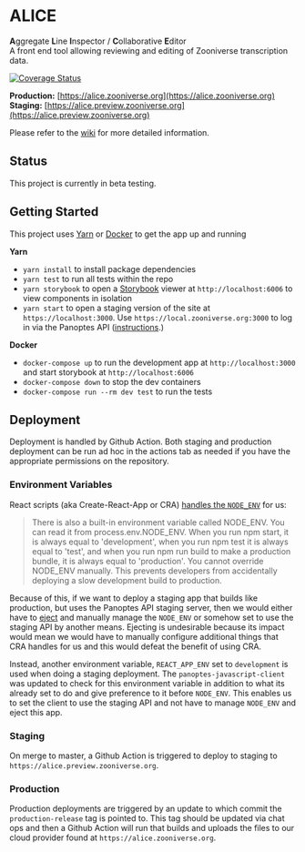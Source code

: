 # ALICE

**A**ggregate **L**ine **I**nspector / **C**ollaborative **E**ditor  
A front end tool allowing reviewing and editing of Zooniverse transcription data.

[![Coverage Status](https://coveralls.io/repos/github/zooniverse/text-editor/badge.svg?branch=master)](https://coveralls.io/github/zooniverse/text-editor?branch=master)

**Production:** [https://alice.zooniverse.org](https://alice.zooniverse.org)  
**Staging:** [https://alice.preview.zooniverse.org](https://alice.preview.zooniverse.org)

Please refer to the [wiki](https://github.com/zooniverse/text-editor/wiki) for more detailed information.

## Status
This project is currently in beta testing.

## Getting Started
This project uses [Yarn](https://yarnpkg.com/en/docs) or [Docker](https://docs.docker.com/) to get the app up and running

**Yarn**  
- `yarn install` to install package dependencies  
- `yarn test` to run all tests within the repo  
- `yarn storybook` to open a [Storybook](https://storybook.js.org) viewer at `http://localhost:6006` to view components in isolation  
- `yarn start` to open a staging version of the site at `https://localhost:3000`. Use `https://local.zooniverse.org:3000` to log in via the Panoptes API ([instructions](https://stackoverflow.com/c/zooniverse/questions/109).)

**Docker**
- `docker-compose up` to run the development app at `http://localhost:3000` and start storybook at `http://localhost:6006`
- `docker-compose down` to stop the dev containers
- `docker-compose run --rm dev test` to run the tests

## Deployment

Deployment is handled by Github Action. Both staging and production deployment can be run ad hoc in the actions tab as needed if you have the appropriate permissions on the repository.

### Environment Variables

React scripts (aka Create-React-App or CRA) [handles the `NODE_ENV`](https://create-react-app.dev/docs/adding-custom-environment-variables/) for us:

> There is also a built-in environment variable called NODE_ENV. You can read it from process.env.NODE_ENV. When you run npm start, it is always equal to 'development', when you run npm test it is always equal to 'test', and when you run npm run build to make a production bundle, it is always equal to 'production'. You cannot override NODE_ENV manually. This prevents developers from accidentally deploying a slow development build to production.

Because of this, if we want to deploy a staging app that builds like production, but uses the Panoptes API staging server, then we would either have to [eject](https://create-react-app.dev/docs/available-scripts#npm-run-eject) and manually manage the `NODE_ENV` or somehow set to use the staging API by another means. Ejecting is undesirable because its impact would mean we would have to manually configure additional things that CRA handles for us and this would defeat the benefit of using CRA.

Instead, another environment variable, `REACT_APP_ENV` set to `development` is used when doing a staging deployment. The `panoptes-javascript-client` was updated to check for this environment variable in addition to what its already set to do and give preference to it before `NODE_ENV`. This enables us to set the client to use the staging API and not have to manage `NODE_ENV` and eject this app.  

### Staging

On merge to master, a Github Action is triggered to deploy to staging to `https://alice.preview.zooniverse.org`.

### Production

Production deployments are triggered by an update to which commit the `production-release` tag is pointed to. This tag should be updated via chat ops and then a Github Action will run that builds and uploads the files to our cloud provider found at `https://alice.zooniverse.org`.